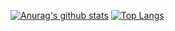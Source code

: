 [![Anurag's github stats](https://github-readme-stats.vercel.app/api?username=ElLuchoMan&show_icons=true&theme=radical)](https://github.com/anuraghazra/github-readme-stats)
[![Top Langs](https://github-readme-stats.vercel.app/api/top-langs/?username=ElLuchoMan&layout=compact&show_icons=true&theme=radical)](https://github.com/anuraghazra/github-readme-stats)
